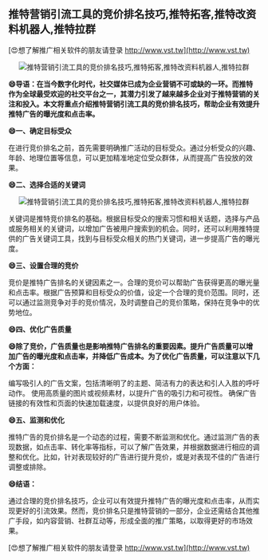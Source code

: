 ## **推特营销引流工具的竞价排名技巧,推特拓客,推特改资料机器人,推特拉群**

[😍想了解推广相关软件的朋友请登录 http://www.vst.tw](http://www.vst.tw)

 <center><img src="https://vst.tw/MP4/tuiguang/png/1.png" alt="推特营销引流工具的竞价排名技巧,推特拓客,推特改资料机器人,推特拉群"></center>

**😄导语：在当今数字化时代，社交媒体已成为企业营销不可或缺的一环。而推特作为全球最受欢迎的社交平台之一，其潜力引发了越来越多企业对于推特营销的关注和投入。本文将重点介绍推特营销引流工具的竞价排名技巧，帮助企业有效提升推特广告的曝光度和点击率。**

**😄一、确定目标受众**

在进行竞价排名之前，首先需要明确推广活动的目标受众。通过分析受众的兴趣、年龄、地理位置等信息，可以更加精准地定位受众群体，从而提高广告投放的效果。

**😄二、选择合适的关键词**

 <center><img src="https://vst.tw/MP4/tuiguang/png/3.png" alt="推特营销引流工具的竞价排名技巧,推特拓客,推特改资料机器人,推特拉群"></center>

关键词是推特竞价排名的基础。根据目标受众的搜索习惯和相关话题，选择与产品或服务相关的关键词，以增加广告被用户搜索到的机会。同时，还可以利用推特提供的广告关键词工具，找到与目标受众相关的热门关键词，进一步提高广告的曝光度。

**😄三、设置合理的竞价**

竞价是推特广告排名的关键因素之一。合理的竞价可以帮助广告获得更高的曝光量和点击率。根据广告预算和目标受众的价值，设定一个合理的竞价范围。同时，还可以通过监测竞争对手的竞价情况，及时调整自己的竞价策略，保持在竞争中的优势地位。

**😄四、优化广告质量**

**😄除了竞价，广告质量也是影响推特广告排名的重要因素。提升广告质量可以增加广告的曝光度和点击率，并降低广告成本。为了优化广告质量，可以注意以下几个方面：**

编写吸引人的广告文案，包括清晰明了的主题、简洁有力的表达和引人入胜的呼吁动作。
使用高质量的图片或视频素材，以提升广告的吸引力和可视性。
确保广告链接的有效性和页面的快速加载速度，以提供良好的用户体验。

**😄五、监测和优化**

推特广告的竞价排名是一个动态的过程，需要不断监测和优化。通过监测广告的表现数据，如点击率、转化率等指标，可以了解广告效果，并根据数据进行相应的调整和优化。比如，针对表现较好的广告进行提升竞价，或是对表现不佳的广告进行调整或排除。

**😄结语：**

通过合理的竞价排名技巧，企业可以有效提升推特广告的曝光度和点击率，从而实现更好的引流效果。然而，竞价排名只是推特营销的一部分，企业还需结合其他推广手段，如内容营销、社群互动等，形成全面的推广策略，以取得更好的市场效果。

[😍想了解推广相关软件的朋友请登录 http://www.vst.tw](http://www.vst.tw)



